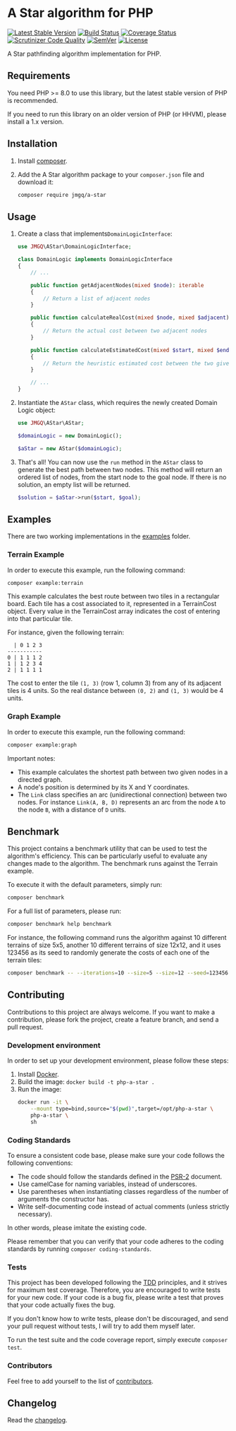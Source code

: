 A Star algorithm for PHP
========================
[![Latest Stable Version](https://poser.pugx.org/jmgq/a-star/v/stable.svg)](https://packagist.org/packages/jmgq/a-star)
[![Build Status](https://travis-ci.org/jmgq/php-a-star.svg)](https://travis-ci.org/jmgq/php-a-star)
[![Coverage Status](https://coveralls.io/repos/github/jmgq/php-a-star/badge.svg)](https://coveralls.io/github/jmgq/php-a-star)
[![Scrutinizer Code Quality](https://scrutinizer-ci.com/g/jmgq/php-a-star/badges/quality-score.png)](https://scrutinizer-ci.com/g/jmgq/php-a-star)
[![SemVer](https://img.shields.io/:semver-2.0.0-brightgreen.svg)](https://semver.org/spec/v2.0.0.html)
[![License](https://poser.pugx.org/jmgq/a-star/license.svg)](https://packagist.org/packages/jmgq/a-star)

A Star pathfinding algorithm implementation for PHP.

Requirements
------------
You need PHP >= 8.0 to use this library, but the latest stable version of PHP is recommended.

If you need to run this library on an older version of PHP (or HHVM), please install a 1.x version.

Installation
------------
1. Install [composer](https://getcomposer.org/).

2. Add the A Star algorithm package to your `composer.json` file and download it:
    ```sh
    composer require jmgq/a-star
    ```

Usage
-----
1. Create a class that implements`DomainLogicInterface`:
    ```php
    use JMGQ\AStar\DomainLogicInterface;

    class DomainLogic implements DomainLogicInterface
    {
        // ...

        public function getAdjacentNodes(mixed $node): iterable
        {
            // Return a list of adjacent nodes
        }

        public function calculateRealCost(mixed $node, mixed $adjacent): float | int
        {
            // Return the actual cost between two adjacent nodes
        }

        public function calculateEstimatedCost(mixed $start, mixed $end): float | int
        {
            // Return the heuristic estimated cost between the two given nodes
        }

        // ...
    }
    ```

2. Instantiate the `AStar` class, which requires the newly created Domain Logic object:
    ```php
    use JMGQ\AStar\AStar;

    $domainLogic = new DomainLogic();

    $aStar = new AStar($domainLogic);
    ```

3. That's all! You can now use the `run` method in the `AStar` class to generate the best path between two nodes. This method will return an ordered list of nodes, from the start node to the goal node. If there is no solution, an empty list will be returned.
    ```php
    $solution = $aStar->run($start, $goal);
    ```

Examples
--------
There are two working implementations in the [examples](examples) folder.

### Terrain Example
In order to execute this example, run the following command:
```sh
composer example:terrain
```

This example calculates the best route between two tiles in a rectangular board. Each tile has a cost associated to it, represented in a TerrainCost object. Every value in the TerrainCost array indicates the cost of entering into that particular tile.

For instance, given the following terrain:
```
  | 0 1 2 3
-----------
0 | 1 1 1 2
1 | 1 2 3 4
2 | 1 1 1 1
```

The cost to enter the tile `(1, 3)` (row 1, column 3) from any of its adjacent tiles is 4 units. So the real distance between `(0, 2)` and `(1, 3)` would be 4 units.

### Graph Example
In order to execute this example, run the following command:
```sh
composer example:graph
```

Important notes:
- This example calculates the shortest path between two given nodes in a directed graph.
- A node's position is determined by its X and Y coordinates.
- The `Link` class specifies an arc (unidirectional connection) between two nodes. For instance `Link(A, B, D)` represents an arc from the node `A` to the node `B`, with a distance of `D` units.

Benchmark
---------
This project contains a benchmark utility that can be used to test the algorithm's efficiency. This can be particularly useful to evaluate any changes made to the algorithm. The benchmark runs against the Terrain example.

To execute it with the default parameters, simply run:
```sh
composer benchmark
```

For a full list of parameters, please run:
```sh
composer benchmark help benchmark
```

For instance, the following command runs the algorithm against 10 different terrains of size 5x5, another 10 different terrains of size 12x12, and it uses 123456 as its seed to randomly generate the costs of each one of the terrain tiles:
```sh
composer benchmark -- --iterations=10 --size=5 --size=12 --seed=123456
```

Contributing
------------
Contributions to this project are always welcome. If you want to make a contribution, please fork the project, create a feature branch, and send a pull request.

### Development environment
In order to set up your development environment, please follow these steps:
1. Install [Docker](https://www.docker.com/).
2. Build the image: `docker build -t php-a-star .`
3. Run the image:
    ```sh
    docker run -it \
        --mount type=bind,source="$(pwd)",target=/opt/php-a-star \
        php-a-star \
        sh
    ```

### Coding Standards
To ensure a consistent code base, please make sure your code follows the following conventions:
- The code should follow the standards defined in the [PSR-2](https://www.php-fig.org/psr/psr-2/) document.
- Use camelCase for naming variables, instead of underscores.
- Use parentheses when instantiating classes regardless of the number of arguments the constructor has.
- Write self-documenting code instead of actual comments (unless strictly necessary).

In other words, please imitate the existing code.

Please remember that you can verify that your code adheres to the coding standards by running `composer coding-standards`.

### Tests
This project has been developed following the [TDD](https://en.wikipedia.org/wiki/Test-driven_development) principles, and it strives for maximum test coverage. Therefore, you are encouraged to write tests for your new code. If your code is a bug fix, please write a test that proves that your code actually fixes the bug.

If you don't know how to write tests, please don't be discouraged, and send your pull request without tests, I will try to add them myself later.

To run the test suite and the code coverage report, simply execute `composer test`.

### Contributors
Feel free to add yourself to the list of [contributors](CONTRIBUTORS.md).

Changelog
---------
Read the [changelog](CHANGELOG.md).
